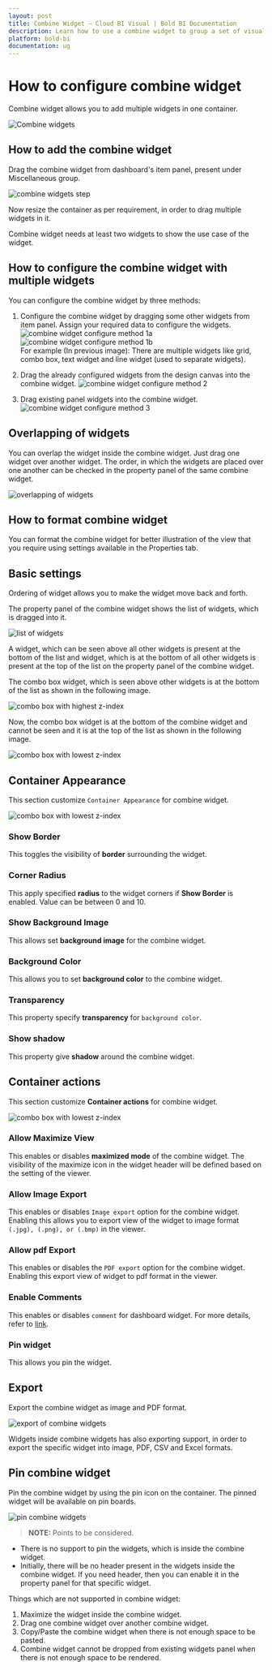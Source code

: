 ```yaml
---
layout: post
title: Combine Widget – Cloud BI Visual | Bold BI Documentation
description: Learn how to use a combine widget to group a set of visuals in the dashboard for unique identity in Bold BI Cloud.
platform: bold-bi
documentation: ug
---
```

# How to configure combine widget 

Combine widget allows you to add multiple widgets in one container.

![Combine widgets](/static/assets/cloud/visualizing-data/visualization-widgets/images/combine-widgets/combine_widgets.png)

## How to add the combine widget

Drag the combine widget from dashboard's item panel, present under Miscellaneous group.

![combine widgets step](/static/assets/cloud/visualizing-data/visualization-widgets/images/combine-widgets/combine-widgets-step.png)
 
Now resize the container as per requirement, in order to drag multiple widgets in it.

Combine widget needs at least two widgets to show the use case of the widget.

## How to configure the combine widget with multiple widgets

You can configure the combine widget by three methods:

1.  Configure the combine widget by dragging some other widgets from item panel. Assign your required data to configure the widgets.
![combine widget configure method 1a](/static/assets/cloud/visualizing-data/visualization-widgets/images/combine-widgets/combine-widgets-configuremethod_1_a.png)   
![combine widget configure method 1b](/static/assets/cloud/visualizing-data/visualization-widgets/images/combine-widgets/combine-widgets-configuremethod_1_b.png)  
For example (In previous image): There are multiple widgets like grid, combo box, text widget and line widget (used to separate widgets).

2.  Drag the already configured widgets from the design canvas into the combine widget.
![combine widget configure method 2](/static/assets/cloud/visualizing-data/visualization-widgets/images/combine-widgets/combine-widgets-configuremethod_2.png)

3.  Drag existing panel widgets into the combine widget.
![combine widget configure method 3](/static/assets/cloud/visualizing-data/visualization-widgets/images/combine-widgets/combine-widgets-configuremethod_3.png)

## Overlapping of widgets

You can overlap the widget inside the combine widget. Just drag one widget over another widget. The order, in which the widgets are placed over one another can be checked in the property panel of the same combine widget.

![overlapping of widgets](/static/assets/cloud/visualizing-data/visualization-widgets/images/combine-widgets/combine_widgets_overlapping.png)

## How to format combine widget

You can format the combine widget for better illustration of the view that you require using settings available in the Properties tab.

## Basic settings

Ordering of widget allows you to make the widget move back and forth. 

The property panel of the combine widget shows the list of widgets, which is dragged into it.

![list of widgets](/static/assets/cloud/visualizing-data/visualization-widgets/images/combine-widgets/combine_widgets_list_of_widgets.png)

A widget, which can be seen above all other widgets is present at the bottom of the list and widget, which is at the bottom of all other widgets is present at the top of the list on the property panel of the combine widget.

The combo box widget, which is seen above other widgets is at the bottom of the list as shown in the following image.

![combo box with highest z-index](/static/assets/cloud/visualizing-data/visualization-widgets/images/combine-widgets/combine_widgets_more_z-index.png)

Now, the combo box widget is at the bottom of the combine widget and cannot be seen and it is at the top of the list as shown in the following image.

![combo box with lowest z-index](/static/assets/cloud/visualizing-data/visualization-widgets/images/combine-widgets/combine_widgets_less_z-index.png)

## Container Appearance

This section customize `Container Appearance` for combine widget.

![combo box with lowest z-index](/static/assets/cloud/visualizing-data/visualization-widgets/images/combine-widgets/combinewidgetcontainerappearence.png#max-width=54%)

### Show Border

This toggles the visibility of **border** surrounding the widget.

### Corner Radius

This apply specified **radius** to the widget corners if **Show Border** is enabled. Value can be between 0 and 10.

### Show Background Image

This allows set **background image** for the combine widget.

### Background Color

This allows you to set **background color** to the combine widget.

### Transparency

This property specify **transparency** for `background color`.

### Show shadow

This property give **shadow** around the combine widget.

## Container actions

This section customize **Container actions** for combine widget.

![combo box with lowest z-index](/static/assets/cloud/visualizing-data/visualization-widgets/images/combine-widgets/combinewidgetcontaineraction.png#max-width=54%)

### Allow Maximize View

This enables or disables **maximized mode** of the combine widget. The visibility of the maximize icon in the widget header will be defined based on the setting of the viewer.

### Allow Image Export

This enables or disables `Image export` option for the combine widget. Enabling this allows you to export view of the widget to image format `(.jpg), (.png), or (.bmp)` in the viewer.

### Allow pdf Export

This enables or disables the `PDF export` option for the combine widget. Enabling this export view of widget to pdf format in the viewer.

### Enable Comments

This enables or disables `comment` for dashboard widget. For more details, refer to [link](/embedded-bi/visualizing-data/working-with-widgets/commenting-widget/).

### Pin widget

This allows you pin the widget.

## Export

Export the combine widget as image and PDF format.

![export of combine widgets](/static/assets/cloud/visualizing-data/visualization-widgets/images/combine-widgets/combine_widgets_export.png)

Widgets inside combine widgets has also exporting support, in order to export the specific widget into image, PDF, CSV and Excel formats.

## Pin combine widget

Pin the combine widget by using the pin icon on the container. The pinned widget will be available on pin boards.

![pin combine widgets](/static/assets/cloud/visualizing-data/visualization-widgets/images/combine-widgets/combine_widgets_pin.png)

> **NOTE:**  Points to be considered.
* There is no support to pin the widgets, which is inside the combine widget. 
* Initially, there will be no header present in the widgets inside the combine widget. If you need header, then you can enable it in the property panel for that specific widget.

Things which are not supported in combine widget:
1. Maximize the widget inside the combine widget.
2. Drag one combine widget over another combine widget.
3. Copy/Paste the combine widget when there is not enough space to be pasted.
4. Combine widget cannot be dropped from existing widgets panel when there is not enough space to be rendered.




